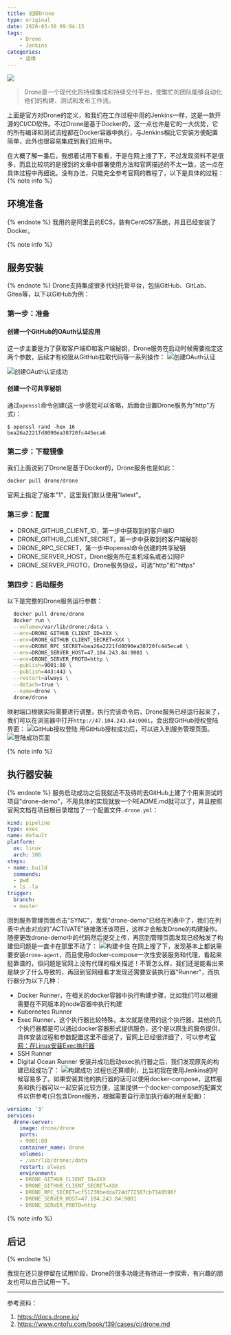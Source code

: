 ```yaml
---
title: 初探Drone
type: original
date: 2020-03-30 09:04:13
tags: 
    - Drone
    - Jenkins
categories:
    - 运维
---
```

![](https://lindenthink.oss-cn-beijing.aliyuncs.com/picture/first-exploration-of-drone/logo.svg)
> Drone是一个现代化的持续集成和持续交付平台，使繁忙的团队能够自动化他们的构建、测试和发布工作流。

<!-- more -->

上面是官方对Drone的定义，和我们在工作过程中用的Jenkins一样，这是一款开源的CI/CD软件。不过Drone是基于Docker的，这一点也许是它的一大优势，它的所有编译和测试流程都在Docker容器中执行，与Jenkins相比它安装方便配置简单，此外也很容易集成到我们应用中。

在大概了解一番后，我想着试用下看看，于是在网上搜了下，不过发现资料不是很多，而且比较坑的是搜到的文章中部署使用方法和官网描述的不太一致，这一点在具体过程中再细说。没有办法，只能完全参考官网的教程了，以下是具体的过程：
{% note info %}
## 环境准备
{% endnote %}
我用的是阿里云的ECS，装有CentOS7系统，并且已经安装了Docker。

{% note info %}
## 服务安装
{% endnote %}
Drone支持集成很多代码托管平台，包括GitHub、GitLab、Gitea等，以下以GitHub为例：
### 第一步：准备
#### 创建一个GitHub的OAuth认证应用
这一步主要是为了获取客户端ID和客户端秘钥，Drone服务在启动时候需要指定这两个参数，后续才有权限从GitHub拉取代码等一系列操作：
![创建OAuth认证](https://lindenthink.oss-cn-beijing.aliyuncs.com/picture/first-exploration-of-drone/github_application_create.png)

![创建OAuth认证成功](https://lindenthink.oss-cn-beijing.aliyuncs.com/picture/first-exploration-of-drone/github_application_created.png)
#### 创建一个可共享秘钥
通过`openssl`命令创建(这一步感觉可以省略，后面会设置Drone服务为"http"方式)：
```
$ openssl rand -hex 16
bea26a2221fd8090ea38720fc445eca6
```
### 第二步：下载镜像
我们上面说到了Drone是基于Docker的，Drone服务也是如此：
```bash
docker pull drone/drone
```
官网上指定了版本"1"，这里我们默认使用"latest"。

### 第三步：配置
* DRONE_GITHUB_CLIENT_ID，第一步中获取到的客户端ID
* DRONE_GITHUB_CLIENT_SECRET，第一步中获取到的客户端秘钥
* DRONE_RPC_SECRET，第一步中openssl命令创建的共享秘钥
* DRONE_SERVER_HOST，Drone服务所在主机域名或者公网IP
* DRONE_SERVER_PROTO，Drone服务协议，可选"http"和"https"

### 第四步：启动服务
以下是完整的Drone服务运行参数：
```bash
  docker pull drone/drone
  docker run \
  --volume=/var/lib/drone:/data \
  --env=DRONE_GITHUB_CLIENT_ID=XXX \
  --env=DRONE_GITHUB_CLIENT_SECRET=XXX \
  --env=DRONE_RPC_SECRET=bea26a2221fd8090ea38720fc445eca6 \
  --env=DRONE_SERVER_HOST=47.104.243.84:9001 \
  --env=DRONE_SERVER_PROTO=http \
  --publish=9001:80 \
  --publish=443:443 \
  --restart=always \
  --detach=true \
  --name=drone \
  drone/drone
```
映射端口根据实际需要进行调整，执行完该命令后，Drone服务已经运行起来了，我们可以在浏览器中打开`http://47.104.243.84:9001`，会出现GitHub授权登陆界面：
![GitHub授权登陆](https://lindenthink.oss-cn-beijing.aliyuncs.com/picture/first-exploration-of-drone/GitHub%E6%8E%88%E6%9D%83%E7%99%BB%E9%99%86.png)
用GitHub授权成功后，可以进入到服务管理页面。
![登陆成功页面](https://lindenthink.oss-cn-beijing.aliyuncs.com/picture/first-exploration-of-drone/%E7%99%BB%E9%99%86%E6%88%90%E5%8A%9F.png)

{% note info %}
## 执行器安装
{% endnote %}
服务启动成功之后我就迫不及待的去GitHub上建了个用来测试的项目"drone-demo"，不用具体的实现就放一个README.md就可以了，并且按照官网文档在项目根目录增加了一个配置文件`.drone.yml`：
```yml
kind: pipeline
type: exec
name: default
platform:
  os: linux
  arch: 386
steps:
- name: build
  commands:
  - pwd
  - ls -la
trigger:
  branch:
  - master
```
回到服务管理页面点击"SYNC"，发现"drone-demo"已经在列表中了，我们在列表中点击对应的"ACTIVATE"链接激活该项目，这样才会触发Drone的构建操作。随便更改drone-demo中的代码然后提交上传，再回到管理页面发现已经触发了构建但问题是一直卡在那里不动了：
![构建卡住](https://lindenthink.oss-cn-beijing.aliyuncs.com/picture/first-exploration-of-drone/%E6%9E%84%E5%BB%BA%E5%8D%A1%E4%BD%8F.png)
在网上搜了下，发现基本上都说需要安装`drone-agent`，而且使用docker-compose一次性安装服务和代理，看起来挺靠谱的，但问题是官网上没有代理的相关描述！不管怎么样，我们还是能看出来是缺少了什么导致的，再回到官网细看才发现还需要安装执行器"Runner"，而执行器分为以下几种：
* Docker Runner，在相关的docker容器中执行构建步骤，比如我们可以根据需要在不同版本的node容器中执行构建
* Kubernetes Runner
* Exec Runner，这个执行器比较特殊，本次就是使用的这个执行器，其他的几个执行器都是可以通过docker容器形式提供服务，这个是以原生的服务提供，具体安装过程和参数配置这里不细说了，官网上已经很详细了，可以参考[官网：在Linux安装Exec执行器](https://docs.drone.io/runner/exec/installation/linux/)
* SSH Runner
* Digital Ocean Runner
安装并成功启动exec执行器之后，我们发现原先的构建已经成功了：
![构建成功](https://lindenthink.oss-cn-beijing.aliyuncs.com/picture/first-exploration-of-drone/%E6%9E%84%E5%BB%BA%E6%88%90%E5%8A%9F.png?Expires=1585596395&OSSAccessKeyId=TMP.3KhPBpYPpx6i4WaQyArTcgQidYvT5cuAV2xgg41z5rn4TmFH3wiKJr5zZxfxeXXRgyXfoxZgZvLtGt8hsG6P6YtcfgnLA1&Signature=MIYK7hqIjlXomCRDgFBxulvw2vM%3D)
过程也还算顺利，比当初我在使用Jenkins的时候容易多了。如果安装其他的执行器的话可以使用docker-compose，这样服务和执行器可以一起安装比较方便，这里提供一个docker-compose的配置文件以供参考(只包含Drone服务，根据需要自行添加执行器的相关配置)：
```yml
version: '3'
services:
  drone-server:
    image: drone/drone
    ports:
    - 9001:80
    container_name: drone
    volumes:
    - /var/lib/drone:/data
    restart: always
    environment:
    - DRONE_GITHUB_CLIENT_ID=XXX
    - DRONE_GITHUB_CLIENT_SECRET=XXX
    - DRONE_RPC_SECRET=cf51230bedda724d772507cb7140596f
    - DRONE_SERVER_HOST=47.104.243.84:9001
    - DRONE_SERVER_PROTO=http
```
{% note info %}
## 后记
{% endnote %}

我现在还只是停留在试用阶段，Drone的很多功能还有待进一步探索，有兴趣的朋友也可以自己试用一下。

---
参考资料：
 1. https://docs.drone.io/
 2. https://www.cntofu.com/book/139/cases/ci/drone.md
